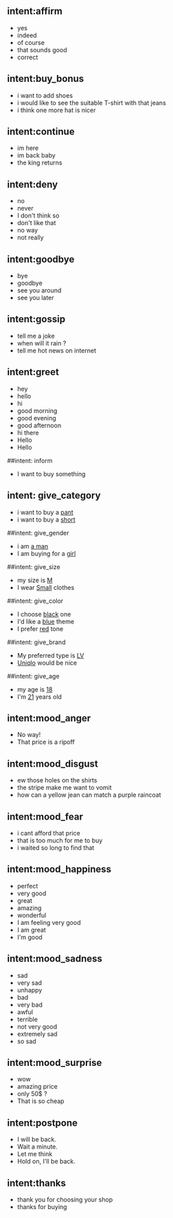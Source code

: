 ## intent:affirm
- yes
- indeed
- of course
- that sounds good
- correct

## intent:buy_bonus
- i want to add shoes
- i would like to see the suitable T-shirt with that jeans
- i think one more hat is nicer

## intent:continue
- im here
- im back baby
- the king returns

## intent:deny
- no
- never
- I don't think so
- don't like that
- no way
- not really

## intent:goodbye
- bye
- goodbye
- see you around
- see you later

## intent:gossip
- tell me a joke
- when will it rain ?
- tell me hot news on internet

## intent:greet
- hey
- hello
- hi
- good morning
- good evening
- good afternoon
- hi there
- Hello
- Hello

##intent: inform
- I want to buy something

## intent: give_category
- i want to buy a [pant](category)
- i want to buy a [short](category)

##intent: give_gender
- i am [a man](gender)
- I am buying for a [girl](gender)

##intent: give_size
- my size is [M](size)
- I wear [Small](size) clothes

##intent: give_color
- I choose [black](color) one
- I'd like a [blue](color) theme
- I prefer [red](color) tone

##intent: give_brand
- My preferred type is [LV](brand)
- [Uniqlo](brand) would be nice

##intent: give_age
- my age is [18](age)
- I'm [21](age) years old

## intent:mood_anger
- No way!
- That price is a ripoff

## intent:mood_disgust
- ew those holes on the shirts
- the stripe make me want to vomit
- how can a yellow jean can match a purple raincoat

## intent:mood_fear
- i cant afford that price
- that is too much for me to buy
- i waited so long to find that

## intent:mood_happiness
- perfect
- very good
- great
- amazing
- wonderful
- I am feeling very good
- I am great
- I'm good

## intent:mood_sadness
- sad
- very sad
- unhappy
- bad
- very bad
- awful
- terrible
- not very good
- extremely sad
- so sad

## intent:mood_surprise
- wow
- amazing price
- only 50$ ?
- That is so cheap

## intent:postpone
- I will be back.
- Wait a minute.
- Let me think
- Hold on, I'll be back.

## intent:thanks
- thank you for choosing your shop
- thanks for buying
